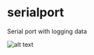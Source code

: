 # serialport
Serial port with logging data

![alt text](https://github.com/moxissi/serialport/serialport1.png)
